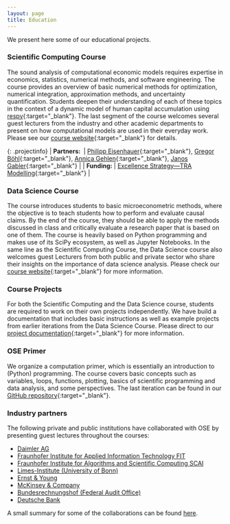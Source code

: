 ```yaml
---
layout: page
title: Education
---
```


We present here some of our educational projects.

### Scientific Computing Course

The sound analysis of computational economic models requires expertise in economics, statistics, numerical methods, and software engineering. The course provides an overview of basic numerical methods for optimization, numerical integration, approximation methods, and uncertainty quantification. Students deepen their understanding of each of these topics in the context of a dynamic model of human capital accumulation using [respy](https://respy.readthedocs.io){:target="_blank"}. The last segment of the course welcomes several guest lecturers from the industry and other academic departments to present on how computational models are used in their everyday work. Please see our [course website](https://ose-scientific-computing.readthedocs.io){:target="_blank"} for details.

{: .projectinfo}
| **Partners:&nbsp;** | [Philipp Eisenhauer](https://peisenha.github.io/){:target="_blank"}, [Gregor Böhl](https://gregorboehl.com/){:target="_blank"}, [Annica Gehlen](https://www.iame.uni-bonn.de/people/annica-gehlen){:target="_blank"}, [Janos Gabler](https://www.bgse.uni-bonn.de/en/people/student-directory/2016/janos-gabler){:target="_blank"} |
| **Funding:** | [Excellence Strategy—TRA Modelling](http://tra1.uni-bonn.de){:target="_blank"} |


### Data Science Course

The course introduces students to basic microeconometric methods, where the objective is to teach students how to perform and evaluate causal claims. By the end of the course, they should be able to apply the methods discussed in class and critically evaluate a research paper that is based on one of them. The course is heavily based on Python programming and makes use of its SciPy ecosystem, as well as Jupyter Notebooks. In the same line as the Scientific Computing Course, the Data Science course also welcomes guest Lecturers from both public and private sector who share their insights on the importance of data science analysis. Please check our [course website](https://ose-data-science.readthedocs.io/en/latest/){:target="_blank"} for more information.

### Course Projects 

For both the Scientific Computing and the Data Science course, students are required to work on their own projects independently. We have build a  documentation that includes basic instructions as well as example projects from earlier iterations from the Data Science Course. Please direct to our [project documentation](https://ose-course-projects.readthedocs.io/en/latest/){:target="_blank"} for more information.

### OSE Primer

We organize a computation primer, which is essentially an introduction to (Python) programming. The course covers basic concepts such as variables, loops, functions, plotting, basics of scientific programming and data analysis, and some perspectives. The last iteration can be found in our [GitHub repository](https://github.com/OpenSourceEconomics/ose-course-primer){:target="_blank"}.

### Industry partners

The following private and public institutions have collaborated with OSE by presenting guest lectures throughout the courses:

* [Daimler AG](https://www.daimler.com/de/)
* [Fraunhofer Institute for Applied Information Technology FIT](https://www.fit.fraunhofer.de/)
* [Fraunhofer Institute for Algorithms and Scientific Computing SCAI](https://www.scai.fraunhofer.de/)
* [Limes-Institute (University of Bonn)](https://www.limes-institut-bonn.de/startseite/)
* [Ernst & Young](https://www.ey.com/de_de)
* [McKinsey & Company](https://www.mckinsey.de/)
* [Bundesrechnungshof (Federal Audit Office)](https://www.bundesrechnungshof.de/de)
* [Deutsche Bank](https://www.deutsche-bank.de/pk.html)

A small summary for some of the collaborations can be found [here](https://ose-data-science.readthedocs.io/en/latest/partners/index.html).
